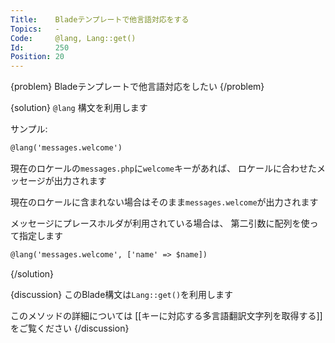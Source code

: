 ```yaml
---
Title:    Bladeテンプレートで他言語対応をする
Topics:   -
Code:     @lang, Lang::get()
Id:       250
Position: 20
---
```


{problem}
Bladeテンプレートで他言語対応をしたい
{/problem}

{solution}
`@lang` 構文を利用します

サンプル:

```html
@lang('messages.welcome')
```

現在のロケールの`messages.php`に`welcome`キーがあれば、
ロケールに合わせたメッセージが出力されます

現在のロケールに含まれない場合はそのまま`messages.welcome`が出力されます

メッセージにプレースホルダが利用されている場合は、
第二引数に配列を使って指定します

```html
@lang('messages.welcome', ['name' => $name])
```
{/solution}

{discussion}
このBlade構文は`Lang::get()`を利用します

このメソッドの詳細については [[キーに対応する多言語翻訳文字列を取得する]] をご覧ください
{/discussion}
